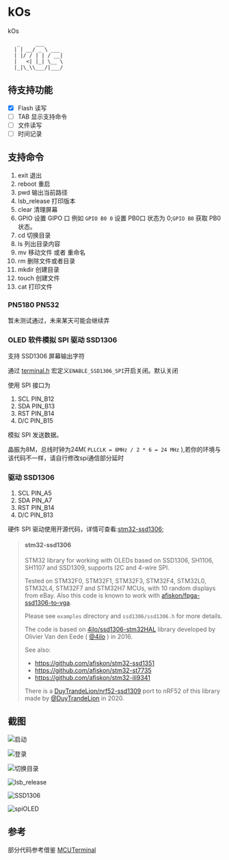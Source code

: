 # kOs

kOs

```shell
   _     ___
  | | __/ _ \ ___
  | |/ / | | / __|
  |   <| |_| \__ \
  |_|\_\\___/|___/

```
## 待支持功能

-[x] Flash 读写
-[ ] TAB 显示支持命令
-[ ] 文件读写
-[ ] 时间记录

## 支持命令

1. exit 退出
1. reboot 重启
1. pwd 输出当前路径
1. lsb_release 打印版本
1. clear 清理屏幕
1. GPIO 设置 GIPO 口 例如 `GPIO B0 0` 设置 PB0口 状态为 0;`GPIO B0` 获取 PB0 状态。
1. cd 切换目录
1. ls 列出目录内容
1. mv 移动文件 或者 重命名
1. rm 删除文件或者目录
1. mkdir 创建目录
1. touch 创建文件
1. cat 打印文件

### PN5180 PN532

暂未测试通过，未来某天可能会继续弄

### OLED 软件模拟 SPI 驱动 SSD1306

支持 SSD1306 屏幕输出字符

通过 [terminal.h](Core/Util/terminal.h) 宏定义`ENABLE_SSD1306_SPI`开启关闭。默认关闭

使用 SPI 接口为

1. SCL    PIN_B12
1. SDA    PIN_B13
1. RST    PIN_B14
1. D/C    PIN_B15

模拟 SPI 发送数据。

晶振为8M，总线时钟为24M( `PLLCLK = 8MHz / 2 * 6 = 24 MHz` ),若你的环境与该代码不一样，请自行修改spi通信部分延时

### 驱动 SSD1306


1. SCL    PIN_A5
1. SDA    PIN_A7
1. RST    PIN_B14
1. D/C    PIN_B13

硬件 SPI 驱动使用开源代码，详情可查看:[stm32-ssd1306](https://github.com/afiskon/stm32-ssd1306);

> #### stm32-ssd1306
> 
> STM32 library for working with OLEDs based on SSD1306, SH1106, SH1107 and SSD1309,
> supports I2C and 4-wire SPI.
> 
> Tested on STM32F0, STM32F1, STM32F3, STM32F4, STM32L0, STM32L4, STM32F7 and STM32H7 MCUs, with 10 random displays from eBay.
> Also this code is known to work with
> [afiskon/fpga-ssd1306-to-vga](https://github.com/afiskon/fpga-ssd1306-to-vga).
> 
> Please see `examples` directory and `ssd1306/ssd1306.h` for more details.
> 
> The code is based on
> [4ilo/ssd1306-stm32HAL](https://github.com/4ilo/ssd1306-stm32HAL) library
> developed by Olivier Van den Eede ( [@4ilo](https://github.com/4ilo) ) in 2016.
> 
> See also:
> 
> * https://github.com/afiskon/stm32-ssd1351
> * https://github.com/afiskon/stm32-st7735
> * https://github.com/afiskon/stm32-ili9341
> 
> There is a [DuyTrandeLion/nrf52-ssd1309](https://github.com/DuyTrandeLion/nrf52-ssd1309) port to nRF52 of this library made by [@DuyTrandeLion](https://github.com/DuyTrandeLion) in 2020.
> 
>
## 截图

![启动](doc/images/boot.png)

![登录](doc/images/login.png)

![切换目录](doc/images/command.png)

![lsb_release](doc/images/lsb_release.png)

![SSD1306](doc/images/SSD1306.jpg)

![spiOLED](doc/images/spioled.jpg)


## 参考 

部分代码参考借鉴 [MCUTerminal](https://gitee.com/o70078/MCUTerminal)